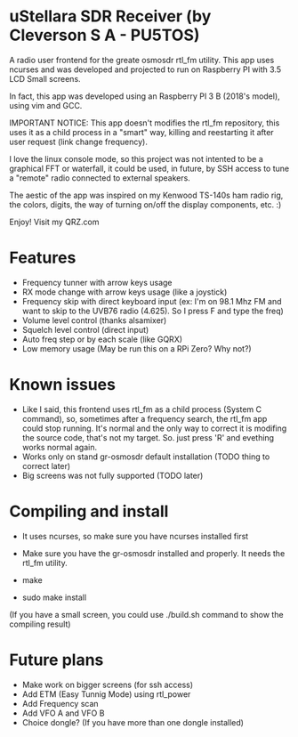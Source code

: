 # uStellara SDR Receiver (by Cleverson S A - PU5TOS)

A radio user frontend for the greate osmosdr rtl_fm utility. This app uses ncurses and was developed and projected to run on Raspberry PI with 3.5 LCD Small screens.

In fact, this app was developed using an Raspberry PI 3 B (2018's model), using vim and GCC.

IMPORTANT NOTICE: This app doesn't modifies the rtl_fm repository, this uses it as a child process in a "smart" way, killing and reestarting it after user request (link change frequency).

I love the linux console mode, so this project was not intented to be a graphical FFT or waterfall, it could be used, in future, by SSH access to tune a "remote" radio connected to external speakers.

The aestic of the app was inspired on my Kenwood TS-140s ham radio rig, the colors, digits, the way of turning on/off the display components, etc. :) 

Enjoy! Visit my QRZ.com

# Features

- Frequency tunner with arrow keys usage
- RX mode change with arrow keys usage (like a joystick)
- Frequency skip with direct keyboard input (ex: I'm on 98.1 Mhz FM and want to skip to the UVB76 radio (4.625). So I press F and type the freq)
- Volume level control (thanks alsamixer)
- Squelch level control (direct input)
- Auto freq step or by each scale (like GQRX)
- Low memory usage (May be run this on a RPi Zero? Why not?)


# Known issues
- Like I said, this frontend uses rtl_fm as a child process (System C command), so, sometimes after a frequency search, the rtl_fm app could stop running. It's normal and the only way to correct it is modifing the source code, that's not my target. 
  So. just press 'R' and evething works normal again. 
- Works only on stand gr-osmosdr default installation (TODO thing to correct later)
- Big screens was not fully supported (TODO later)


# Compiling and install
  
  - It uses ncurses, so make sure you have ncurses installed first
  - Make sure you have the gr-osmosdr installed and properly. It needs the rtl_fm utility.

  - make
  - sudo make install
 
  (If you have a small screen, you could use ./build.sh command to show the compiling result)

# Future plans

 - Make work on bigger screens (for ssh access)
 - Add ETM (Easy Tunnig Mode) using rtl_power
 - Add Frequency scan
 - Add VFO A and VFO B
 - Choice dongle? (If you have more than one dongle installed)

